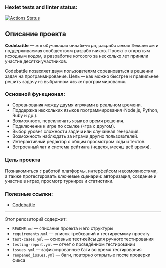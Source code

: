 ### Hexlet tests and linter status:

[![Actions Status](https://github.com/TatuAnat/qa-engineer-project-85/actions/workflows/hexlet-check.yml/badge.svg)](https://github.com/TatuAnat/qa-engineer-project-85/actions)

## Описание проекта

**Codebattle** — это обучающая онлайн-игра, разработанная Хекслетом и поддерживаемая сообществом разработчиков. Проект с
открытым исходным кодом, в разработке которого за несколько лет приняли участие десятки участников.

Codebattle позволяет двум пользователям соревноваться в решении задач на программирование. Цель — как можно быстрее и
правильнее решить задачу на выбранном языке программирования.

### Основной функционал:

- Соревнования между двумя игроками в реальном времени.
- Поддержка нескольких языков программирования (Node.js, Python, Ruby и др.).
- Возможность переключать язык во время решения.
- Подключение к игре по ссылке (игра с другом).
- Выбор уровня сложности задачи или случайная генерация.
- Возможность наблюдать за играми других пользователей.
- Интерактивный редактор с общим просмотром кода и тестов.
- Встроенный чат и система рейтинга (неделя, месяц, всё время).

### Цель проекта

Познакомиться с работой платформы, интерфейсом и возможностями, а также протестировать ключевые сценарии: авторизация,
создание и участие в играх, просмотр турниров и статистики.

### Полезные ссылки:

- [Codebattle](https://codebattle.hexlet.io)

---

Этот репозиторий содержит:

- `README.md` — описание проекта и его структуры
- `requirements.yml` — список требований к тестируемому проекту
- `test-cases.yml` — основные тест-кейсы для ручного тестирования
- `testing-report.yml` — отчет о проведённом тестировании
- `issues.yml` — зафиксированные баги во время тестирования
- `reopened_issues.yml` — баги, повторно открытые после проверки фикса